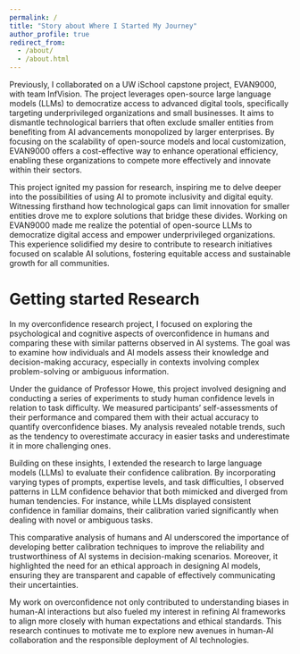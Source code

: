 ```yaml
---
permalink: /
title: "Story about Where I Started My Journey"
author_profile: true
redirect_from: 
  - /about/
  - /about.html
---
```


Previously, I collaborated on a UW iSchool capstone project, EVAN9000, with team InfVision. The project leverages open-source large language models (LLMs) to democratize access to advanced digital tools, specifically targeting underprivileged organizations and small businesses. It aims to dismantle technological barriers that often exclude smaller entities from benefiting from AI advancements monopolized by larger enterprises. By focusing on the scalability of open-source models and local customization, EVAN9000 offers a cost-effective way to enhance operational efficiency, enabling these organizations to compete more effectively and innovate within their sectors.

This project ignited my passion for research, inspiring me to delve deeper into the possibilities of using AI to promote inclusivity and digital equity. Witnessing firsthand how technological gaps can limit innovation for smaller entities drove me to explore solutions that bridge these divides. Working on EVAN9000 made me realize the potential of open-source LLMs to democratize digital access and empower underprivileged organizations. This experience solidified my desire to contribute to research initiatives focused on scalable AI solutions, fostering equitable access and sustainable growth for all communities.


Getting started Research
======
In my overconfidence research project, I focused on exploring the psychological and cognitive aspects of overconfidence in humans and comparing these with similar patterns observed in AI systems. The goal was to examine how individuals and AI models assess their knowledge and decision-making accuracy, especially in contexts involving complex problem-solving or ambiguous information.

Under the guidance of Professor Howe, this project involved designing and conducting a series of experiments to study human confidence levels in relation to task difficulty. We measured participants’ self-assessments of their performance and compared them with their actual accuracy to quantify overconfidence biases. My analysis revealed notable trends, such as the tendency to overestimate accuracy in easier tasks and underestimate it in more challenging ones.

Building on these insights, I extended the research to large language models (LLMs) to evaluate their confidence calibration. By incorporating varying types of prompts, expertise levels, and task difficulties, I observed patterns in LLM confidence behavior that both mimicked and diverged from human tendencies. For instance, while LLMs displayed consistent confidence in familiar domains, their calibration varied significantly when dealing with novel or ambiguous tasks.

This comparative analysis of humans and AI underscored the importance of developing better calibration techniques to improve the reliability and trustworthiness of AI systems in decision-making scenarios. Moreover, it highlighted the need for an ethical approach in designing AI models, ensuring they are transparent and capable of effectively communicating their uncertainties.

My work on overconfidence not only contributed to understanding biases in human-AI interactions but also fueled my interest in refining AI frameworks to align more closely with human expectations and ethical standards. This research continues to motivate me to explore new avenues in human-AI collaboration and the responsible deployment of AI technologies.
